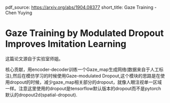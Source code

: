 pdf_source: https://arxiv.org/abs/1904.08377
short_title: Gaze Training - Chen Yuying
# Gaze  Training  by  Modulated  Dropout  Improves  Imitation  Learning

这篇论文源自于实验室师姐。

核心贡献，用encoder-decoder训练一个Gaze_map生成网络(数据来自于人工标注),然后在模仿学习的时候使用Gaze-modulated Dropout,这个模块的思路是在使用dropout的时候，减少gaze_map相关部分的dropout，就像人眼注视单一区域一样。注意这里使用的dropout是tensorflow默认版本的dropout而不是pytorch默认的dropout2d(spatial-dropout).
